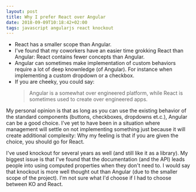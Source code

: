 ```yaml
---
layout: post
title: Why I prefer React over Angular
date: 2018-09-09T10:18:42+02:00
tags: javascript angularjs react knockout
---
```


 - React has a smaller scope than Angular.
 - I've found that my coworkers have an easier time grokking React than Angular: React contains fewer concepts than Angular.
 - Angular can sometimes make implementation of custom behaviors require a lot of deep knownledge (of Angular). For instance when implementing a custom dropdown or a checkbox.
 - If you are cheeky, you could say:
    >Angular is a somewhat over engineered platform, while React is sometimes used to create over engineered apps.

My personal opinion is that as long as you can use the existing behavior of the standard components (buttons, checkboxes, dropdowns et.c.), Angular can be a good choice. I've yet to have been in a situation where management will settle on not implementing something just because it will create additional complexity: Why my feeling is that if you are given the choice, you should go for React.

I've used knockout for several years as well (and still like it as a library). My biggest issue is that I've found that the documentation (and the API) leads people into using computed properties when they don't need to. I would say that knockout is more well thought out than Angular (due to the smaller scope of the project). I'm not sure what I'd choose if I had to choose between KO and React.
